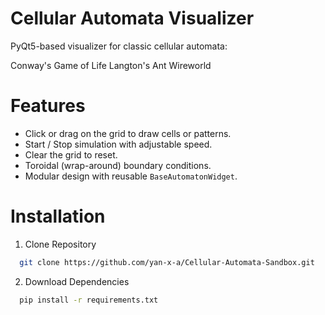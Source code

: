 # Cellular Automata Visualizer

PyQt5-based visualizer for classic cellular automata:

Conway's Game of Life
Langton's Ant
Wireworld

# Features

- Click or drag on the grid to draw cells or patterns.
- Start / Stop simulation with adjustable speed.
- Clear the grid to reset.
- Toroidal (wrap-around) boundary conditions.
- Modular design with reusable `BaseAutomatonWidget`.

# Installation
1. Clone Repository
  ```bash
    git clone https://github.com/yan-x-a/Cellular-Automata-Sandbox.git
  ```
2. Download Dependencies
  ```bash
    pip install -r requirements.txt
  ```
